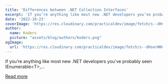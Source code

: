 ```yaml
---
title: 'Differences between .NET Collection Interfaces'
excerpt: 'If you’re anything like most new .NET developers you’ve probably seen IEnumerable&lt;T&gt;,...'
date: '2022-10-23'
coverImage: 'https://res.cloudinary.com/practicaldev/image/fetch/s--dHserWNv--/c_imagga_scale,f_auto,fl_progressive,h_420,q_auto,w_1000/https://newdevsguide.com/wp-content/uploads/2022/10/A_DotNetCollections.png'
author:
  name: Koders
  picture: "assets/blog/authors/koders.png"
ogImage:
  url: 'https://res.cloudinary.com/practicaldev/image/fetch/s--dHserWNv--/c_imagga_scale,f_auto,fl_progressive,h_420,q_auto,w_1000/https://newdevsguide.com/wp-content/uploads/2022/10/A_DotNetCollections.png'
---
```


If you’re anything like most new .NET developers you’ve probably seen IEnumerable&lt;T&gt;,...

[Read more](https://dev.to/integerman/differences-between-net-collection-interfaces-g3i)
